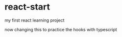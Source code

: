# react-start
my first react learning project

now changing this to practice the hooks with typescript